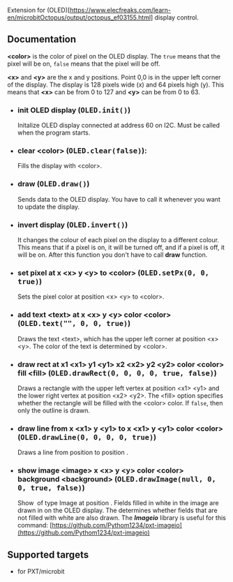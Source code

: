 Extension for (OLED)[https://www.elecfreaks.com/learn-en/microbitOctopus/output/octopus_ef03155.html] display control.

## Documentation
**\<color\>** is the color of pixel on the OLED display. The `true` means that the pixel will be on, `false` means that the pixel will be off.

**\<x\>** and **\<y\>** are the x and y positions. Point 0,0 is in the upper left corner of the display. The display is 128 pixels wide (x) and 64 pixels high (y). This means that **\<x\>** can be from 0 to 127 and **\<y\>** can be from 0 to 63.
- ### init OLED display (<kbd>OLED.init()</kbd>)
  Initalize OLED display connected at address 60 on I2C. Must be called when the program starts.
- ### clear \<color\> (<kbd>OLED.clear(false)</kbd>):
  Fills the display with \<color\>.
- ### draw (<kbd>OLED.draw()</kbd>)
  Sends data to the OLED display. You have to call it whenever you want to update the display.
- ### invert display (<kbd>OLED.invert()</kbd>)
  It changes the colour of each pixel on the display to a different colour. This means that if a pixel is on, it will be turned off, and if a pixel is off, it will be on. After this function you don't have to call **draw** function.
- ### set pixel at x \<x\> y \<y\> to \<color\> (<kbd>OLED.setPx(0, 0, true)</kbd>)
  Sets the pixel color at position \<x\> \<y\> to \<color\>.
- ### add text \<text\> at x \<x\> y \<y\> color \<color\> (<kbd>OLED.text("", 0, 0, true)</kbd>)
  Draws the text \<text\>, which has the upper left corner at position \<x\> \<y\>. The color of the text is determined by \<color\>.
- ### draw rect at x1 \<x1\> y1 \<y1\> x2 \<x2\> y2 \<y2\> color \<color\> fill \<fill\> (<kbd>OLED.drawRect(0, 0, 0, 0, true, false)</kbd>)
  Draws a rectangle with the upper left vertex at position \<x1> \<y1> and the lower right vertex at position \<x2> \<y2>. The \<fill> option specifies whether the rectangle will be filled with the \<color> color. If `false`, then only the outline is drawn.
- ### draw line from x \<x1> y \<y1> to x \<x1> y \<y1> color \<color> (<kbd>OLED.drawLine(0, 0, 0, 0, true)</kbd>)
  Draws a line from position <x1> <y1> to position <x2> <y2>.
- ### show image \<image> x \<x> y \<y> color \<color> background \<background> (<kbd>OLED.drawImage(null, 0, 0, true, false)</kbd>)
  Show <image> of type Image at position <x> <y>. Fields filled in white in the image are drawn in <color> on the OLED display. The <background> determines whether fields that are not filled with white are also drawn. The **_Imageio_** library is useful for this command: [https://github.com/Pythom1234/pxt-imageio](https://github.com/Pythom1234/pxt-imageio)


## Supported targets
- for PXT/microbit
